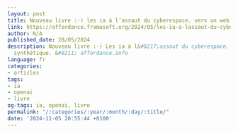 ```yaml
---
layout: post
title: Nouveau livre :-) les ia à l’assaut du cyberespace. vers un web synthétique.
link: https://affordance.framasoft.org/2024/05/les-ia-a-lassaut-du-cyberespace-vers-un-web-synthetique/
author: N/A
published_date: 28/05/2024
description: Nouveau livre :-) Les ia à l&#8217;assaut du cyberespace. Vers un web
  synthétique. &#8211; affordance.info
language: fr
categories:
- articles
tags:
- ia
- openai
- livre
og-tags: ia, openai, livre
permalink: "/:categories/:year/:month/:day/:title/"
date: '2024-11-05 20:55:44 +0100'
---
```

